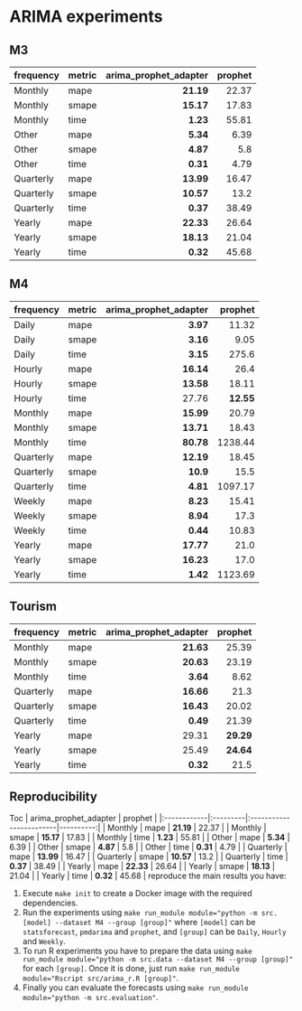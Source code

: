 # ARIMA experiments

## M3


| frequency   | metric   | arima_prophet_adapter   |   prophet |
|:------------|:---------|------------------------:|----------:|
| Monthly     | mape     | **21.19**               |     22.37 |
| Monthly     | smape    | **15.17**               |     17.83 |
| Monthly     | time     | **1.23**                |     55.81 |
| Other       | mape     | **5.34**                |      6.39 |
| Other       | smape    | **4.87**                |      5.8  |
| Other       | time     | **0.31**                |      4.79 |
| Quarterly   | mape     | **13.99**               |     16.47 |
| Quarterly   | smape    | **10.57**               |     13.2  |
| Quarterly   | time     | **0.37**                |     38.49 |
| Yearly      | mape     | **22.33**               |     26.64 |
| Yearly      | smape    | **18.13**               |     21.04 |
| Yearly      | time     | **0.32**                |     45.68 |

## M4

| frequency   | metric   | arima_prophet_adapter   | prophet   |
|:------------|:---------|------------------------:|----------:|
| Daily       | mape     | **3.97**                | 11.32     |
| Daily       | smape    | **3.16**                | 9.05      |
| Daily       | time     | **3.15**                | 275.6     |
| Hourly      | mape     | **16.14**               | 26.4      |
| Hourly      | smape    | **13.58**               | 18.11     |
| Hourly      | time     | 27.76                   | **12.55** |
| Monthly     | mape     | **15.99**               | 20.79     |
| Monthly     | smape    | **13.71**               | 18.43     |
| Monthly     | time     | **80.78**               | 1238.44   |
| Quarterly   | mape     | **12.19**               | 18.45     |
| Quarterly   | smape    | **10.9**                | 15.5      |
| Quarterly   | time     | **4.81**                | 1097.17   |
| Weekly      | mape     | **8.23**                | 15.41     |
| Weekly      | smape    | **8.94**                | 17.3      |
| Weekly      | time     | **0.44**                | 10.83     |
| Yearly      | mape     | **17.77**               | 21.0      |
| Yearly      | smape    | **16.23**               | 17.0      |
| Yearly      | time     | **1.42**                | 1123.69   |


## Tourism

| frequency   | metric   | arima_prophet_adapter   | prophet   |
|:------------|:---------|------------------------:|----------:|
| Monthly     | mape     | **21.63**               | 25.39     |
| Monthly     | smape    | **20.63**               | 23.19     |
| Monthly     | time     | **3.64**                | 8.62      |
| Quarterly   | mape     | **16.66**               | 21.3      |
| Quarterly   | smape    | **16.43**               | 20.02     |
| Quarterly   | time     | **0.49**                | 21.39     |
| Yearly      | mape     | 29.31                   | **29.29** |
| Yearly      | smape    | 25.49                   | **24.64** |
| Yearly      | time     | **0.32**                | 21.5      |


## Reproducibility

Toc   | arima_prophet_adapter   |   prophet |
|:------------|:---------|:------------------------|----------:|
| Monthly     | mape     | **21.19**               |     22.37 |
| Monthly     | smape    | **15.17**               |     17.83 |
| Monthly     | time     | **1.23**                |     55.81 |
| Other       | mape     | **5.34**                |      6.39 |
| Other       | smape    | **4.87**                |      5.8  |
| Other       | time     | **0.31**                |      4.79 |
| Quarterly   | mape     | **13.99**               |     16.47 |
| Quarterly   | smape    | **10.57**               |     13.2  |
| Quarterly   | time     | **0.37**                |     38.49 |
| Yearly      | mape     | **22.33**               |     26.64 |
| Yearly      | smape    | **18.13**               |     21.04 |
| Yearly      | time     | **0.32**                |     45.68 | reproduce the main results you have:

1. Execute `make init` to create a Docker image with the required dependencies.
2. Run the experiments using `make run_module module="python -m src.[model] --dataset M4 --group [group]"` where `[model]` can be `statsforecast`, `pmdarima` and `prophet`, and `[group]` can be `Daily`, `Hourly` and `Weekly`.
3. To run R experiments you have to prepare the data using `make run_module module="python -m src.data --dataset M4 --group [group]"` for each `[group]`. Once it is done, just run `make run_module module="Rscript src/arima_r.R [group]"`.
4. Finally you can evaluate the forecasts using `make run_module module="python -m src.evaluation"`.
